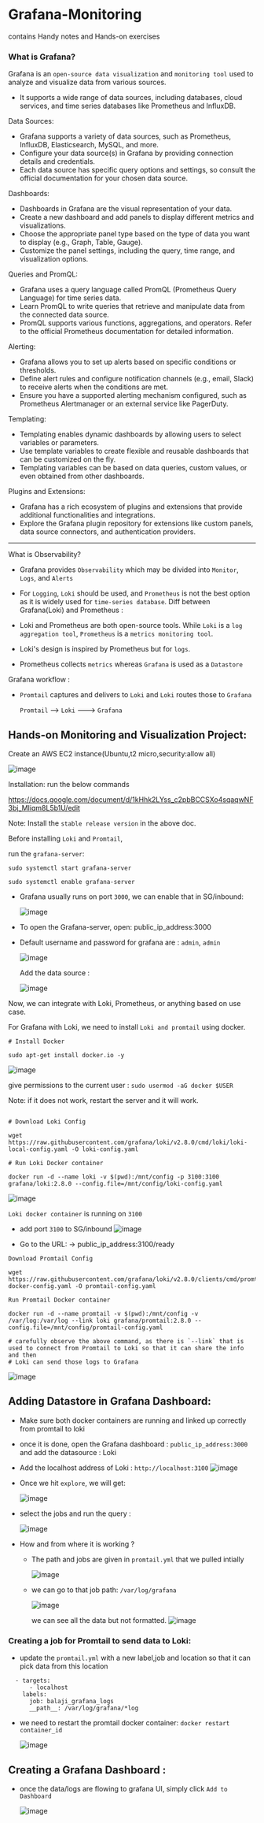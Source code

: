 # Grafana-Monitoring
contains Handy notes and Hands-on exercises

### What is Grafana?

Grafana is an `open-source data visualization` and `monitoring tool` used to analyze and visualize data from various sources.
- It supports a wide range of data sources, including databases, cloud services, and time series databases like Prometheus and InfluxDB.

Data Sources:

- Grafana supports a variety of data sources, such as Prometheus, InfluxDB, Elasticsearch, MySQL, and more.
- Configure your data source(s) in Grafana by providing connection details and credentials.
- Each data source has specific query options and settings, so consult the official documentation for your chosen data source.

Dashboards:

- Dashboards in Grafana are the visual representation of your data.
- Create a new dashboard and add panels to display different metrics and visualizations.
- Choose the appropriate panel type based on the type of data you want to display (e.g., Graph, Table, Gauge).
- Customize the panel settings, including the query, time range, and visualization options.

Queries and PromQL:

- Grafana uses a query language called PromQL (Prometheus Query Language) for time series data.
- Learn PromQL to write queries that retrieve and manipulate data from the connected data source.
- PromQL supports various functions, aggregations, and operators. Refer to the official Prometheus documentation for detailed information.

Alerting:

- Grafana allows you to set up alerts based on specific conditions or thresholds.
- Define alert rules and configure notification channels (e.g., email, Slack) to receive alerts when the conditions are met.
- Ensure you have a supported alerting mechanism configured, such as Prometheus Alertmanager or an external service like PagerDuty.

Templating:

- Templating enables dynamic dashboards by allowing users to select variables or parameters.
- Use template variables to create flexible and reusable dashboards that can be customized on the fly.
- Templating variables can be based on data queries, custom values, or even obtained from other dashboards.

Plugins and Extensions:

- Grafana has a rich ecosystem of plugins and extensions that provide additional functionalities and integrations.
- Explore the Grafana plugin repository for extensions like custom panels, data source connectors, and authentication providers.

-------------------------------

What is Observability? 

- Grafana provides `Observability` which may be divided into `Monitor`, `Logs`, and `Alerts`
- For `Logging`, `Loki` should be used, and `Prometheus` is not the best option as it is widely used for `time-series database`.
Diff between Grafana(Loki) and Prometheus :

- Loki and Prometheus are both open-source tools. While `Loki` is a `log aggregation tool`, `Prometheus` is a `metrics monitoring tool`.
- Loki's design is inspired by Prometheus but for `logs`. 
- Prometheus collects `metrics` whereas `Grafana` is used as a `Datastore`

Grafana workflow : 
- `Promtail` captures and delivers to `Loki` and `Loki` routes those to `Grafana`

  `Promtail` --> `Loki` ---> `Grafana`

## Hands-on Monitoring and Visualization Project:

Create an AWS EC2 instance(Ubuntu,t2 micro,security:allow all) 

![image](https://github.com/balajisomasale/Grafana-Monitoring/assets/35003840/f05d1c61-a646-4a9e-8e2c-be09bd4f318c)

Installation: run the below commands

https://docs.google.com/document/d/1kHhk2LYss_c2pbBCCSXo4sqaqwNF3bj_MIiqm8L5b1U/edit

Note: Install the `stable release version`  in the above doc.


Before installing `Loki` and `Promtail`,

run the `grafana-server`: 
```
sudo systemctl start grafana-server

sudo systemctl enable grafana-server
```
- Grafana usually runs on port `3000`, we can enable that in SG/inbound:

  ![image](https://github.com/balajisomasale/Grafana-Monitoring/assets/35003840/31859d8f-07cd-4eaf-9972-2a687b1e5ad8)

- To open the Grafana-server, open: public_ip_address:3000
- Default username and password for grafana are : `admin`, `admin`

  ![image](https://github.com/balajisomasale/Grafana-Monitoring/assets/35003840/e29cc80c-b9b3-4580-8f50-4513a57fb5f5)

  Add the data source :

  ![image](https://github.com/balajisomasale/Grafana-Monitoring/assets/35003840/fa1a83d8-6038-4431-bff0-ea6704330864)

Now, we can integrate with Loki, Prometheus, or anything based on use case.

For Grafana with Loki, we need to install `Loki and promtail` using docker.

```
# Install Docker

sudo apt-get install docker.io -y
```
![image](https://github.com/balajisomasale/Grafana-Monitoring/assets/35003840/f4bda3fa-bff4-42da-ae85-c7ccc1cf6675)

give permissions to the current user : `sudo usermod -aG docker $USER`

Note: if it does not work, restart the server and it will work.

```

# Download Loki Config

wget https://raw.githubusercontent.com/grafana/loki/v2.8.0/cmd/loki/loki-local-config.yaml -O loki-config.yaml

# Run Loki Docker container

docker run -d --name loki -v $(pwd):/mnt/config -p 3100:3100 grafana/loki:2.8.0 --config.file=/mnt/config/loki-config.yaml

```
![image](https://github.com/balajisomasale/Grafana-Monitoring/assets/35003840/fb551f0d-a66d-41f9-8dbd-b5a6ba97527d)

`Loki docker container` is running on `3100` 

- add port `3100` to SG/inbound 
  ![image](https://github.com/balajisomasale/Grafana-Monitoring/assets/35003840/a8cf39ce-df7c-4b49-b29c-96ec60b47176)

- Go to the URL: -> public_ip_address:3100/ready

```
Download Promtail Config

wget https://raw.githubusercontent.com/grafana/loki/v2.8.0/clients/cmd/promtail/promtail-docker-config.yaml -O promtail-config.yaml

Run Promtail Docker container

docker run -d --name promtail -v $(pwd):/mnt/config -v /var/log:/var/log --link loki grafana/promtail:2.8.0 --config.file=/mnt/config/promtail-config.yaml

# carefully observe the above command, as there is `--link` that is used to connect from Promtail to Loki so that it can share the info and then
# Loki can send those logs to Grafana 

```
![image](https://github.com/balajisomasale/Grafana-Monitoring/assets/35003840/ed4fab3a-5707-4e6a-a9ee-da15f3b429a3)

## Adding Datastore in Grafana Dashboard:

- Make sure both docker containers are running and linked up correctly from promtail to loki
- once it is done, open the Grafana dashboard : `public_ip_address:3000` and add the datasource : Loki 
- Add the localhost address of Loki : `http://localhost:3100`
  ![image](https://github.com/balajisomasale/Grafana-Monitoring/assets/35003840/18634a60-39de-48f7-9008-3a0959fb7882)

- Once we hit `explore`, we will get:

  ![image](https://github.com/balajisomasale/Grafana-Monitoring/assets/35003840/8e457d46-36d3-4f09-9d0b-658ce5e8c66d)

- select the jobs and run the query :
  
  ![image](https://github.com/balajisomasale/Grafana-Monitoring/assets/35003840/e1c463cb-0720-41d2-b068-13ad5f28d735)

- How and from where it is working ?

  - The path and jobs are given in `promtail.yml` that we pulled intially

    ![image](https://github.com/balajisomasale/Grafana-Monitoring/assets/35003840/04b8fcc4-1947-460e-8d2f-3dd36067a4d6)

  - we can go to that job path: `/var/log/grafana`

    ![image](https://github.com/balajisomasale/Grafana-Monitoring/assets/35003840/f395170a-a04a-407a-9506-305b5f705680)
 
    we can see all the data but not formatted.
    ![image](https://github.com/balajisomasale/Grafana-Monitoring/assets/35003840/4f4f4696-430c-46ec-95c1-5ee763172d1a)

### Creating a job for Promtail to send data to Loki:

- update the `promtail.yml` with a new label,job and location so that it can pick data from this location
  
```
  - targets:
      - localhost
    labels:
      job: balaji_grafana_logs
      __path__: /var/log/grafana/*log
```
- we need to restart the promtail docker container: `docker restart container_id`

  ![image](https://github.com/balajisomasale/Grafana-Monitoring/assets/35003840/cab2db8e-5ca6-4d63-b0ff-ff3cf33fb3f5)

## Creating a Grafana Dashboard : 

- once the data/logs are flowing to grafana UI, simply click `Add to Dashboard`

  ![image](https://github.com/balajisomasale/Grafana-Monitoring/assets/35003840/4178a24c-60c5-430e-be87-685417fde897)

  
